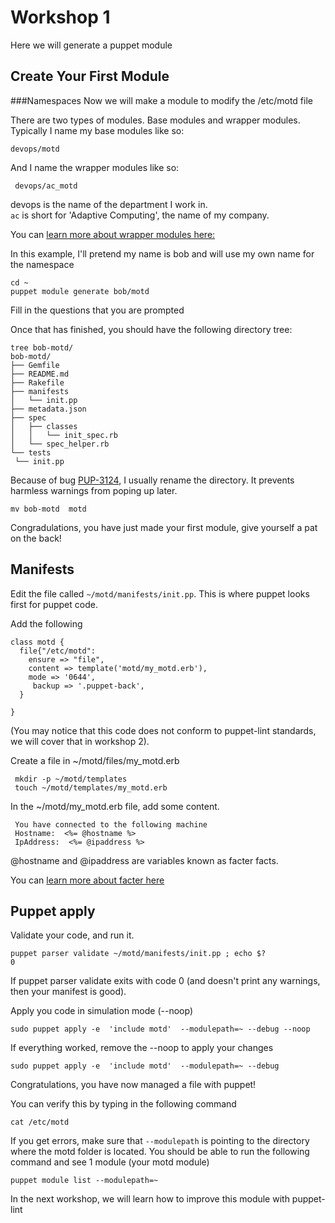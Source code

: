 Workshop 1
==========

Here we will generate a puppet module


## Create Your First Module

###Namespaces
Now we will make a module to modify the /etc/motd file
 

There are two types of modules. Base modules and wrapper modules. Typically I name my base modules like so:

    devops/motd
    
 And I name the wrapper modules like so: 
 
     devops/ac_motd
   
devops is the name of the department I work in.   
`ac` is short for 'Adaptive Computing', the name of my company. 

You can [learn more about wrapper modules here:](http://garylarizza.com/blog/2014/02/17/puppet-workflow-part-2/)

In this example, I'll pretend my name is bob and will use my own name for the namespace


    cd ~
    puppet module generate bob/motd
    
Fill in the questions that you are prompted
   
   Once that has finished, you should have the following directory tree: 
   
   ```
   tree bob-motd/
bob-motd/
├── Gemfile
├── README.md
├── Rakefile
├── manifests
│   └── init.pp
├── metadata.json
├── spec
│   ├── classes
│   │   └── init_spec.rb
│   └── spec_helper.rb
└── tests
    └── init.pp
```

Because of bug [PUP-3124](https://tickets.puppetlabs.com/browse/PUP-3124), I usually rename the directory. It prevents harmless warnings from poping up later. 

    mv bob-motd  motd
    
    
Congradulations, you have just made your first module, give yourself a pat on the back!
 
 
## Manifests
 
 Edit the file called `~/motd/manifests/init.pp`. This is where puppet looks first for puppet code. 
 
 Add the following
 
 ```
 class motd {
   file{"/etc/motd":
     ensure => "file", 
     content => template('motd/my_motd.erb'),                                                                                                                                                                                                                                                                                                                         
     mode => '0644',
      backup => '.puppet-back', 
   }
   
 }
 ```
 (You may notice that this code does not conform to puppet-lint standards, we will cover that in workshop 2). 
 
 Create a file in ~/motd/files/my_motd.erb
 
     mkdir -p ~/motd/templates
     touch ~/motd/templates/my_motd.erb
     
 In the ~/motd/my_motd.erb file, add some content. 
 
     You have connected to the following machine
     Hostname:  <%= @hostname %>
     IpAddress:  <%= @ipaddress %>
     
@hostname and @ipaddress are variables known as facter facts. 

You can [learn more about facter here](http://puppetlabs.com/facter)

## Puppet apply

Validate your code, and run it. 

    puppet parser validate ~/motd/manifests/init.pp ; echo $?
    0

If puppet parser validate exits with code 0 (and doesn't print any warnings, then your manifest is good). 

Apply you code in simulation mode (--noop)

    sudo puppet apply -e  'include motd'  --modulepath=~ --debug --noop

If everything worked, remove the --noop to apply your changes

    sudo puppet apply -e  'include motd'  --modulepath=~ --debug
    
    
Congratulations, you have now managed a file with puppet!

You can verify this by typing in the following command

    cat /etc/motd

If you get errors, make sure that `--modulepath` is pointing to the directory where the motd folder is located. 
You should be able to run the following command and see 1 module (your motd module)

    puppet module list --modulepath=~

In the next workshop, we will learn how to improve this module with puppet-lint
